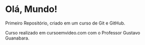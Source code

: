 # Olá, Mundo!
 Primeiro Repositório, criado em um curso de Git e GitHub.

 Curso realizado em cursoemvideo.com com o Professor Gustavo Guanabara.

